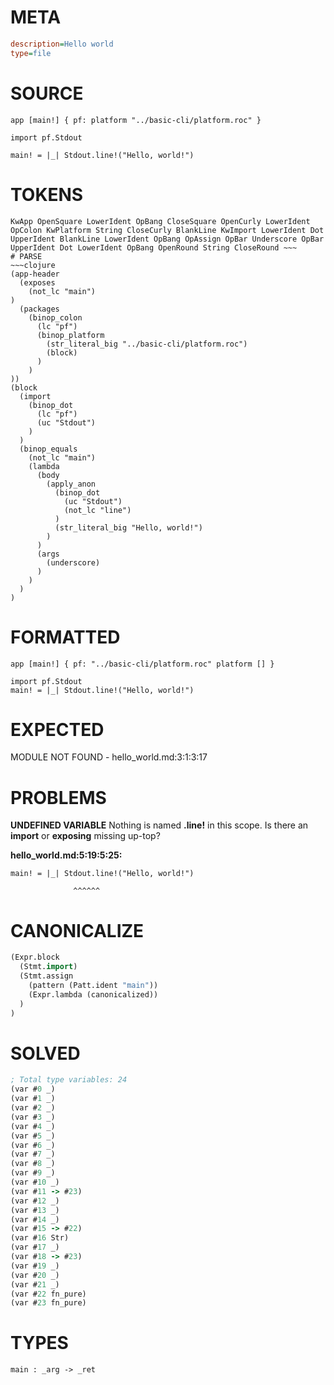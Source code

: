 # META
~~~ini
description=Hello world
type=file
~~~
# SOURCE
~~~roc
app [main!] { pf: platform "../basic-cli/platform.roc" }

import pf.Stdout

main! = |_| Stdout.line!("Hello, world!")
~~~
# TOKENS
~~~text
KwApp OpenSquare LowerIdent OpBang CloseSquare OpenCurly LowerIdent OpColon KwPlatform String CloseCurly BlankLine KwImport LowerIdent Dot UpperIdent BlankLine LowerIdent OpBang OpAssign OpBar Underscore OpBar UpperIdent Dot LowerIdent OpBang OpenRound String CloseRound ~~~
# PARSE
~~~clojure
(app-header
  (exposes
    (not_lc "main")
)
  (packages
    (binop_colon
      (lc "pf")
      (binop_platform
        (str_literal_big "../basic-cli/platform.roc")
        (block)
      )
    )
))
(block
  (import
    (binop_dot
      (lc "pf")
      (uc "Stdout")
    )
  )
  (binop_equals
    (not_lc "main")
    (lambda
      (body
        (apply_anon
          (binop_dot
            (uc "Stdout")
            (not_lc "line")
          )
          (str_literal_big "Hello, world!")
        )
      )
      (args
        (underscore)
      )
    )
  )
)
~~~
# FORMATTED
~~~roc
app [main!] { pf: "../basic-cli/platform.roc" platform [] }

import pf.Stdout
main! = |_| Stdout.line!("Hello, world!")
~~~
# EXPECTED
MODULE NOT FOUND - hello_world.md:3:1:3:17
# PROBLEMS
**UNDEFINED VARIABLE**
Nothing is named **.line!** in this scope.
Is there an **import** or **exposing** missing up-top?

**hello_world.md:5:19:5:25:**
```roc
main! = |_| Stdout.line!("Hello, world!")
```
                  ^^^^^^


# CANONICALIZE
~~~clojure
(Expr.block
  (Stmt.import)
  (Stmt.assign
    (pattern (Patt.ident "main"))
    (Expr.lambda (canonicalized))
  )
)
~~~
# SOLVED
~~~clojure
; Total type variables: 24
(var #0 _)
(var #1 _)
(var #2 _)
(var #3 _)
(var #4 _)
(var #5 _)
(var #6 _)
(var #7 _)
(var #8 _)
(var #9 _)
(var #10 _)
(var #11 -> #23)
(var #12 _)
(var #13 _)
(var #14 _)
(var #15 -> #22)
(var #16 Str)
(var #17 _)
(var #18 -> #23)
(var #19 _)
(var #20 _)
(var #21 _)
(var #22 fn_pure)
(var #23 fn_pure)
~~~
# TYPES
~~~roc
main : _arg -> _ret
~~~
